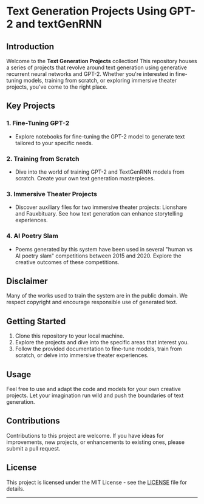 # Text Generation Projects Using GPT-2 and textGenRNN

## Introduction

Welcome to the **Text Generation Projects** collection! This repository houses a series of projects that revolve around text generation using generative recurrent neural networks and GPT-2. Whether you're interested in fine-tuning models, training from scratch, or exploring immersive theater projects, you've come to the right place.

## Key Projects

### 1. Fine-Tuning GPT-2

- Explore notebooks for fine-tuning the GPT-2 model to generate text tailored to your specific needs.

### 2. Training from Scratch

- Dive into the world of training GPT-2 and TextGenRNN models from scratch. Create your own text generation masterpieces.

### 3. Immersive Theater Projects

- Discover auxiliary files for two immersive theater projects: Lionshare and Fauxbituary. See how text generation can enhance storytelling experiences.

### 4. AI Poetry Slam

- Poems generated by this system have been used in several "human vs AI poetry slam" competitions between 2015 and 2020. Explore the creative outcomes of these competitions.

## Disclaimer

Many of the works used to train the system are in the public domain. We respect copyright and encourage responsible use of generated text.

## Getting Started

1. Clone this repository to your local machine.
2. Explore the projects and dive into the specific areas that interest you.
3. Follow the provided documentation to fine-tune models, train from scratch, or delve into immersive theater experiences.

## Usage

Feel free to use and adapt the code and models for your own creative projects. Let your imagination run wild and push the boundaries of text generation.

## Contributions

Contributions to this project are welcome. If you have ideas for improvements, new projects, or enhancements to existing ones, please submit a pull request.

## License

This project is licensed under the MIT License - see the [LICENSE](LICENSE) file for details.

---


